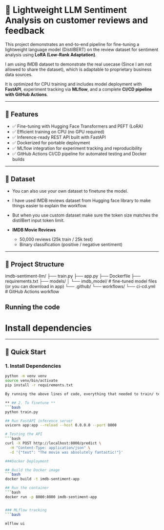 # 🧠 Lightweight LLM Sentiment Analysis on customer reviews and feedback

This project demonstrates an end-to-end pipeline for fine-tuning a lightweight language model (DistilBERT) on the review dataset for sentiment analysis using **LoRA (Low-Rank Adaptation)**. 

I am using IMDB dataset to demonstrate the real usecase (Since I am not allowed to share the dataset), which is adaptable to proprietary business data sources.

It is optimized for CPU training and includes model deployment with **FastAPI**, experiment tracking via **MLflow**, and a complete **CI/CD pipeline with GitHub Actions**.

---

## 📌 Features

- ✅ Fine-tuning with Hugging Face Transformers and PEFT (LoRA)
- ✅ Efficient training on CPU (no GPU required)
- ✅ Inference-ready REST API built with FastAPI
- ✅ Dockerized for portable deployment
- ✅ MLflow integration for experiment tracking and reproducibility
- ✅ GitHub Actions CI/CD pipeline for automated testing and Docker builds

---

## 🧪 Dataset

- You can also use your own dataset to finetune the model.
- I have used IMDB reviews dataset from Hugging face library to make things easier to explain the workflow.
- But when you use custom dataset make sure the token size matches the distilBert input token limit.

- **IMDB Movie Reviews**  
  - 50,000 reviews (25k train / 25k test)
  - Binary classification (positive / negative sentiment)

---

## 📁 Project Structure

imdb-sentiment-llm/
├── train.py
├── app.py
├── Dockerfile
├── requirements.txt
├── models/
│   └── imdb_model/        # fine-tuned model files (or you can download in app)
└── .github/
    └── workflows/
        └── ci-cd.yml      # GitHub Actions workflow


## Running the code

# Install dependencies

---

## 🚀 Quick Start

### 1. Install Dependencies

```bash
python -m venv venv
source venv/bin/activate
pip install -r requirements.txt

By running the above lines of code, everything that needed to train/ test the model will be installed.

** ## 2. To finetune **
```bash
python train.py

## Run FastAPI inference server
uvicorn app:app --reload --host 0.0.0.0 --port 8000

# Testing the API
```bash
curl -X POST http://localhost:8000/predict \
  -H "Content-Type: application/json" \
  -d '{"text": "The movie was absolutely fantastic!"}'

###Docker Deployment

## Build the Docker image
```bash
docker build -t imdb-sentiment-app

## Run the container
```bash
docker run -p 8000:8000 imdb-sentiment-app


### MLflow tracking
```bash

mlflow ui




